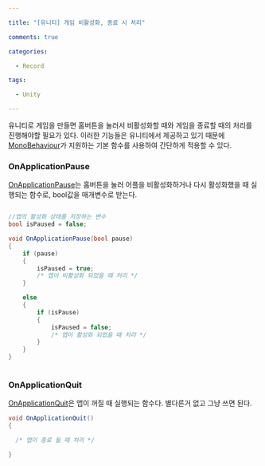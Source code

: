 ```yaml
---

title: "[유니티] 게임 비활성화, 종료 시 처리"

comments: true

categories:

  - Record

tags:

  - Unity

---
```



유니티로 게임을 만들면 홈버튼을 눌러서 비활성화할 때와 게임을 종료할 때의 처리를 진행해야할 필요가 있다. 이러한 기능들은 유니티에서 제공하고 있기 때문에 [MonoBehaviour](https://docs.unity3d.com/kr/current/ScriptReference/MonoBehaviour.html)가 지원하는 기본 함수를 사용하여 간단하게 적용할 수 있다.

### OnApplicationPause

[OnApplicationPause](https://docs.unity3d.com/kr/current/ScriptReference/MonoBehaviour.OnApplicationPause.html)는 홈버튼을 눌러 어플을 비활성화하거나 다시 활성화했을 때 실행되는 함수로, bool값을 매개변수로 받는다.

```cs

//앱의 활성화 상태를 저장하는 변수
bool isPaused = false; 

void OnApplicationPause(bool pause)
{
	if (pause)
	{
    	isPaused = true;
    	/* 앱이 비활성화 되었을 때 처리 */    
    }

	else
	{
		if (isPause)
		{
	    	isPaused = false;
	    	/* 앱이 활성화 되었을 때 처리 */    
	    }
  	}
}
  
```


### OnApplicationQuit

[OnApplicationQuit](https://docs.unity3d.com/kr/current/ScriptReference/MonoBehaviour.OnApplicationQuit.html)은 앱이 꺼질 때 실행되는 함수다. 별다른거 없고 그냥 쓰면 된다.

```cs
void OnApplicationQuit()
{

  /* 앱이 종료 될 때 처리 */   

}
```